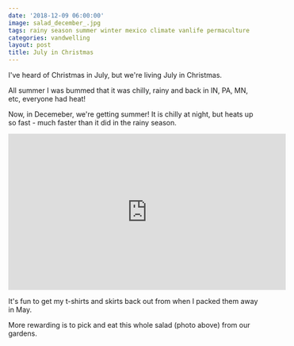```yaml
---
date: '2018-12-09 06:00:00'
image: salad_december_.jpg
tags: rainy season summer winter mexico climate vanlife permaculture
categories: vandwelling
layout: post
title: July in Christmas
---
```


I've heard of Christmas in July, but we're living July in Christmas.

All summer I was bummed that it was chilly, rainy and back in IN, PA, MN, etc, everyone had heat!

Now, in Decemeber, we're getting summer! It is chilly at night, but heats up so fast - much faster than it did in the rainy season.

<iframe width="560" height="315" src="https://www.youtube-nocookie.com/embed/xylUOdvkJm0" frameborder="0" allow="accelerometer; autoplay; encrypted-media; gyroscope; picture-in-picture" allowfullscreen></iframe>

It's fun to get my t-shirts and skirts back out from when I packed them away in May.

More rewarding is to pick and eat this whole salad (photo above) from our gardens.